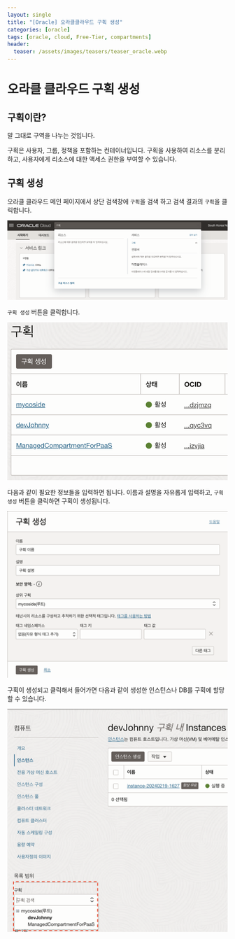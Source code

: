 ```yaml
---
layout: single
title: "[Oracle] 오라클클라우드 구획 생성"
categories: [oracle]
tags: [oracle, cloud, Free-Tier, compartments]
header:
  teaser: /assets/images/teasers/teaser_oracle.webp
---
```


# 오라클 클라우드 구획 생성

## 구획이란?

말 그대로 구역을 나누는 것입니다.

구획은 사용자, 그룹, 정책을 포함하는 컨테이너입니다. 구획을 사용하여 리소스를 분리하고, 사용자에게 리소스에 대한 액세스 권한을 부여할 수 있습니다.

## 구획 생성

오라클 클라우드 메인 페이지에서 상단 검색창에 `구획`을 검색 하고 검색 결과의 `구획`을 클릭합니다.

![oracle_free_tier](/assets/images/2024-03-05/01.png)

`구획 생성` 버튼을 클릭합니다.

![oracle_free_tier](/assets/images/2024-03-05/02.png)

다음과 같이 필요한 정보들을 입력하면 됩니다. 이름과 설명을 자유롭게 입력하고, `구획 생성` 버튼을 클릭하면 구획이 생성됩니다.

![oracle_free_tier](/assets/images/2024-03-05/03.png)

구획이 생성되고 클릭해서 들어가면 다음과 같이 생성한 인스턴스나 DB를 구획에 할당할 수 있습니다.

![oracle_free_tier](/assets/images/2024-03-05/04.png)
